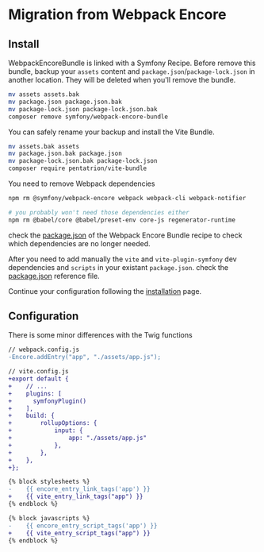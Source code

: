 # Migration from Webpack Encore

## Install

WebpackEncoreBundle is linked with a Symfony Recipe. Before remove this bundle, backup your `assets` content and `package.json`/`package-lock.json` in another location. They will be deleted when you'll remove the bundle.

```bash
mv assets assets.bak
mv package.json package.json.bak
mv package-lock.json package-lock.json.bak
composer remove symfony/webpack-encore-bundle
```

You can safely rename your backup and install the Vite Bundle.
```bash
mv assets.bak assets
mv package.json.bak package.json
mv package-lock.json.bak package-lock.json
composer require pentatrion/vite-bundle
```

You need to remove Webpack dependencies
```bash
npm rm @symfony/webpack-encore webpack webpack-cli webpack-notifier

# you probably won't need those dependencies either
npm rm @babel/core @babel/preset-env core-js regenerator-runtime
```
check the [package.json](https://github.com/symfony/recipes/blob/main/symfony/webpack-encore-bundle/2.0/package.json) of the Webpack Encore Bundle recipe to check which dependencies are no longer needed.

After you need to add manually the `vite` and `vite-plugin-symfony` dev dependencies and `scripts` in your existant `package.json`. check the [package.json](https://github.com/lhapaipai/vite-bundle/blob/main/install/package.json) reference file.

Continue your configuration following the [installation](/guide/installation.html#installation) page.


## Configuration

There is some minor differences with the Twig functions

```diff
// webpack.config.js
-Encore.addEntry("app", "./assets/app.js");
```

```diff
// vite.config.js
+export default {
+    // ...
+    plugins: [
+      symfonyPlugin()
+    ],
+    build: {
+        rollupOptions: {
+            input: {
+                app: "./assets/app.js"
+            },
+        },
+    },
+};
```

```diff
{% block stylesheets %}
-    {{ encore_entry_link_tags('app') }}
+    {{ vite_entry_link_tags("app") }}
{% endblock %}

{% block javascripts %}
-    {{ encore_entry_script_tags('app') }}
+    {{ vite_entry_script_tags("app") }}
{% endblock %}
```


